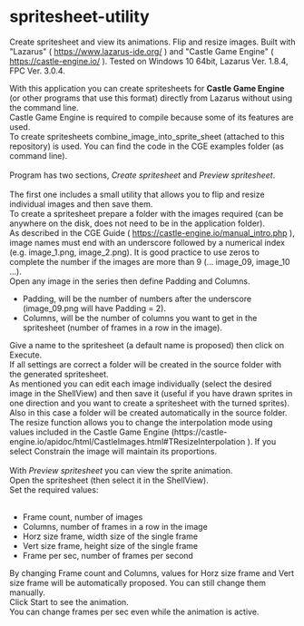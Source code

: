 # spritesheet-utility
Create spritesheet and view its animations. Flip and resize images. Built with "Lazarus" ( https://www.lazarus-ide.org/ ) and "Castle Game Engine" ( https://castle-engine.io/ ).
Tested on Windows 10 64bit, Lazarus Ver. 1.8.4, FPC Ver. 3.0.4.

With this application you can create spritesheets for <strong>Castle Game Engine</strong> (or other programs that use this format) directly from Lazarus without using the command line.<br />
Castle Game Engine is required to compile because some of its features are used.<br />
To create spritesheets combine_image_into_sprite_sheet (attached to this repository) is used. You can find the code in the CGE examples folder (as command line).<br />
<br />
Program has two sections, <em>Create spritesheet</em> and <em>Preview spritesheet</em>.<br />
<br />
The first one includes a small utility that allows you to flip and resize individual images and then save them.<br />
To create a spritesheet prepare a folder with the images required (can be anywhere on the disk, does not need to be in the application folder).<br />
As described in the CGE Guide ( https://castle-engine.io/manual_intro.php ), image names must end with an underscore followed by a numerical index (e.g. image_1.png, image_2.png). It is good practice to use zeros to complete the number if the images are more than 9 (... image_09, image_10 ...).<br />
Open any image in the series then define Padding and Columns.
<ul>
<li>Padding, will be the number of numbers after the underscore (image_09.png will have Padding = 2).</li>
<li>Columns, will be the number of columns you want to get in the spritesheet (number of frames in a row in the image).</li>
</ul>  
Give a name to the spritesheet (a default name is proposed) then click on Execute.<br />
If all settings are correct a folder will be created in the source folder with the generated spritesheet.<br />
As mentioned you can edit each image individually (select the desired image in the ShellView) and then save it (useful if you have drawn sprites in one direction and you want to create a spritesheet with the turned sprites). Also in this case a folder will be created automatically in the source folder.<br />
The resize function allows you to change the interpolation mode using values included in the Castle Game Engine (https://castle-engine.io/apidoc/html/CastleImages.html#TResizeInterpolation ). If you select Constrain the image will maintain its proportions.<br />
<br />
With <em>Preview spritesheet</em> you can view the sprite animation.<br />
Open the spritesheet (then select it in the ShellView).<br />
Set the required values:<br />
<br />
<ul>  
<li>Frame count, number of images</li>
<li>Columns, number of frames in a row in the image</li>
<li>Horz size frame, width size of the single frame</li>
<li>Vert size frame, height size of the single frame</li>
<li>Frame per sec, number of frames per second</li>
</ul>
By changing Frame count and Columns, values for Horz size frame and Vert size frame will be automatically proposed. You can still change them manually.<br />
Click Start to see the animation.<br />
You can change frames per sec even while the animation is active.<br />
<br />
